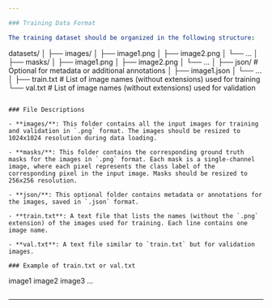```yaml
---

### Training Data Format

The training dataset should be organized in the following structure:

```
datasets/
│
├── images/
│   ├── image1.png
│   ├── image2.png
│   └── ...
│
├── masks/
│   ├── image1.png
│   ├── image2.png
│   └── ...
│
├── json/  # Optional for metadata or additional annotations
│   ├── image1.json
│   └── ...
│
├── train.txt  # List of image names (without extensions) used for training
└── val.txt    # List of image names (without extensions) used for validation
```

### File Descriptions

- **images/**: This folder contains all the input images for training and validation in `.png` format. The images should be resized to 1024x1024 resolution during data loading.
  
- **masks/**: This folder contains the corresponding ground truth masks for the images in `.png` format. Each mask is a single-channel image, where each pixel represents the class label of the corresponding pixel in the input image. Masks should be resized to 256x256 resolution.

- **json/**: This optional folder contains metadata or annotations for the images, saved in `.json` format.

- **train.txt**: A text file that lists the names (without the `.png` extension) of the images used for training. Each line contains one image name.

- **val.txt**: A text file similar to `train.txt` but for validation images.

### Example of train.txt or val.txt

```
image1
image2
image3
...
```

```

---
